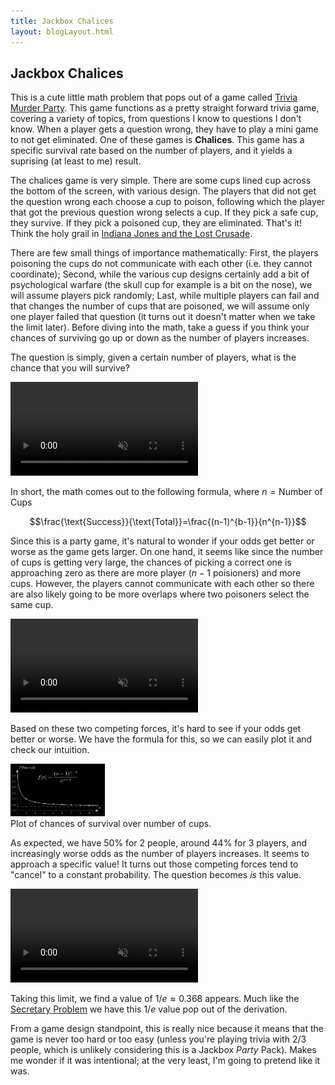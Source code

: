 ```yaml
---
title: Jackbox Chalices
layout: blogLayout.html
---
```


## Jackbox Chalices

This is a cute little math problem that pops out of a game called [Trivia Murder Party](https://www.jackboxgames.com/games/trivia-murder-party). This game functions as a pretty straight forward trivia game, covering a variety of topics, from questions I know to questions I don't know. When a player gets a question wrong, they have to play a mini game to not get eliminated. One of these games is **Chalices**. This game has a specific survival rate based on the number of players, and it yields a suprising (at least to me) result.

The chalices game is very simple. There are some cups lined cup across the bottom of the screen, with various design. The players that did not get the question wrong each choose a cup to poison, following which the player that got the previous question wrong selects a cup. If they pick a safe cup, they survive. If they pick a poisoned cup, they are eliminated. That's it! Think the holy grail in [Indiana Jones and the Lost Crusade](https://www.youtube.com/watch?v=VA7J0KkanzM). 

There are few small things of importance mathematically: First, the players poisoning the cups do not communicate with each other (i.e. they cannot coordinate); Second, while the various cup designs certainly add a bit of psychological warfare (the skull cup for example is a bit on the nose), we will assume players pick randomly; Last, while multiple players can fail and that changes the number of cups that are poisoned, we will assume only one player failed that question (it turns out it doesn't matter when we take the limit later). Before diving into the math, take a guess if you think your chances of surviving go up or down as the number of players increases.

The question is simply, given a certain number of players, what is the chance that you will survive?  

<div class="animation-container"> 
    <video class='hover-video' muted playsinline controls>
        <source src="/videos/CupDropAnimation.mp4" type="video/mp4">
        Your browser does not support the video tag.
    </video>
</div>


In short, the math comes out to the following formula, where $n=\text{Number of Cups}$

$$\frac{\text{Success}}{\text{Total}}=\frac{(n-1)^{b-1}}{n^{n-1}}$$

Since this is a party game, it's natural to wonder if your odds get better or worse as the game gets larger. On one hand, it seems like since the number of cups is getting very large, the chances of picking a correct one is approaching zero as there are more player ($n-1$ poisioners) and more cups. However, the players cannot communicate with each other so there are also likely going to be more overlaps where two poisoners select the same cup. 

<div class="animation-container"> 
    <video class='hover-video' muted playsinline controls>
        <source src="/videos/ExpandingCups.mp4" type="video/mp4">
        Your browser does not support the video tag.
    </video>
</div>

Based on these two competing forces, it's hard to see if your odds get better or worse. We have the formula for this, so we can easily plot it and check our intuition. 

<div class="animation-container with-note"  style="width: 30%; height: auto;">
    <img src="/images/chalices_plot.png" alt="Plot of chances of survival over number of cups">
</div>
<div class="note">Plot of chances of survival over number of cups.</div>

As expected, we have 50% for 2 people, around 44% for 3 players, and increasingly worse odds as the number of players increases. It seems to approach a specific value! It turns out those competing forces tend to "cancel" to a constant probability. The question becomes *is* this value.

<div class="animation-container"> 
    <video class='hover-video' muted playsinline controls>
        <source src="/videos/SurvivalGraphAndAlgebra.mp4" type="video/mp4">
        Your browser does not support the video tag.
    </video>
</div>

Taking this limit, we find a value of $1/e \approx 0.368$ appears. Much like the [Secretary Problem](https://en.wikipedia.org/wiki/Secretary_problem) we have this $1/e$ value pop out of the derivation. 

From a game design standpoint, this is really nice because it means that the game is never too hard or too easy (unless you're playing trivia with 2/3 people, which is unlikely considering this is a Jackbox *Party* Pack). Makes me wonder if it was intentional; at the very least, I'm going to pretend like it was.

